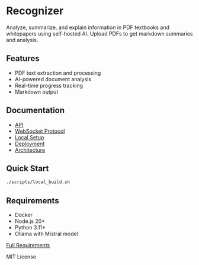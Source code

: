 # Recognizer

Analyze, summarize, and explain information in PDF textbooks and whitepapers using self-hosted AI. Upload PDFs to get markdown summaries and analysis.

## Features
- PDF text extraction and processing
- AI-powered document analysis
- Real-time progress tracking
- Markdown output

## Documentation
- [API](docs/api/endpoints.md)
- [WebSocket Protocol](docs/api/websocket.md)
- [Local Setup](docs/setup/local.md)
- [Deployment](docs/setup/deployment.md)
- [Architecture](docs/architecture.md)

## Quick Start
```bash
./scripts/local_build.sh
```

## Requirements
- Docker
- Node.js 20+
- Python 3.11+
- Ollama with Mistral model

[Full Requirements](docs/setup/local.md#prerequisites)

MIT License